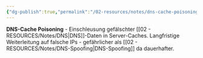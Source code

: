 ```yaml
---
{"dg-publish":true,"permalink":"/02-resources/notes/dns-cache-poisoning/","tags":["sicherheit/angriff","informatik/netzwerk/dns/vergiftung","informatik/netzwerk/dns","it-sicherheit"],"noteIcon":"","updated":"2025-09-10T16:35:12.000+02:00"}
---
```



**DNS-Cache Poisoning** - Einschleusung gefälschter [[02 - RESOURCES/Notes/DNS\|DNS]]-Daten in Server-Caches.
Langfristige Weiterleitung auf falsche IPs - gefährlicher als [[02 - RESOURCES/Notes/DNS-Spoofing\|DNS-Spoofing]] da dauerhafter.